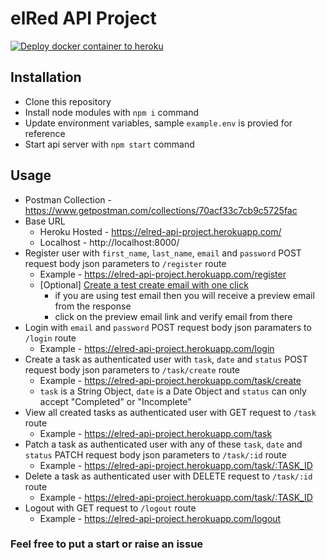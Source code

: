 
# elRed API Project
[![Deploy docker container to heroku](https://github.com/ShanuDey/elred-api-project/actions/workflows/heroku-docker-deploy.yml/badge.svg)](https://github.com/ShanuDey/elred-api-project/actions/workflows/heroku-docker-deploy.yml)

## Installation
 - Clone this repository
 - Install node modules with `npm i` command
 - Update environment variables, sample `example.env` is provied for reference
 - Start api server with `npm start` command

## Usage
 - Postman Collection - https://www.getpostman.com/collections/70acf33c7cb9c5725fac
 - Base URL 
	 - Heroku Hosted - https://elred-api-project.herokuapp.com/
	 - Localhost - http://localhost:8000/
 - Register user with `first_name`, `last_name`, `email` and `password` POST request body json parameters to `/register` route  
	 - Example - https://elred-api-project.herokuapp.com/register
	- [Optional] [Create a test create email with one click](https://ethereal.email)
		- if you are using test email then you will receive a preview email from the response
		- click on the preview email link and verify email from there
 - Login with `email` and `password` POST request body json paramaters to `/login` route 
	 - Example - https://elred-api-project.herokuapp.com/login
 - Create a task as authenticated user with `task`, `date` and `status` POST request body json parameters to `/task/create` route
	 - Example - https://elred-api-project.herokuapp.com/task/create
	 - `task` is a String Object, `date` is a Date Object and `status` can only accept "Completed" or "Incomplete"
 - View all created tasks as authenticated user with GET request to `/task` route
	 - Example - https://elred-api-project.herokuapp.com/task
 - Patch a task as authenticated user with any of these `task`, `date` and `status` PATCH request body json parameters to `/task/:id` route
	 - Example - https://elred-api-project.herokuapp.com/task/:TASK_ID
 -  Delete a task as authenticated user with DELETE request to `/task/:id` route
	 - Example - https://elred-api-project.herokuapp.com/task/:TASK_ID
 - Logout with GET request to `/logout` route
	 - Example - https://elred-api-project.herokuapp.com/logout

### Feel free to put a start or raise an issue
